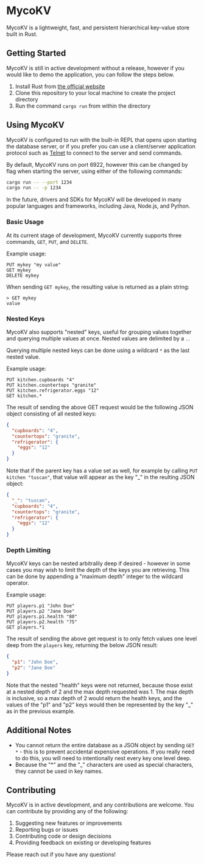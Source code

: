 # MycoKV

MycoKV is a lightweight, fast, and persistent hierarchical key-value store built in Rust.

## Getting Started

MycoKV is still in active development without a release, however if you would like to demo the application, you can follow the steps below.

1. Install Rust from [the official website](https://www.rust-lang.org/tools/install)
2. Clone this repository to your local machine to create the project directory
3. Run the command `cargo run` from within the directory

## Using MycoKV

MycoKV is configured to run with the built-in REPL that opens upon starting the database server, or if you prefer you can use a client/server application protocol such as [Telnet](https://en.wikipedia.org/wiki/Telnet) to connect to the server and send commands.

By default, MycoKV runs on port 6922, however this can be changed by flag when starting the server, using either of the following commands:

```bash
cargo run -- --port 1234
cargo run -- -p 1234
```

In the future, drivers and SDKs for MycoKV will be developed in many popular languages and frameworks, including Java, Node.js, and Python.

### Basic Usage

At its current stage of development, MycoKV currently supports three commands, `GET`, `PUT`, and `DELETE`.

Example usage:

```
PUT mykey "my value"
GET mykey
DELETE mykey
```

When sending `GET mykey`, the resulting value is returned as a plain string:

```
> GET mykey
value
```

### Nested Keys

MycoKV also supports "nested" keys, useful for grouping values together and querying multiple values at once.
Nested values are delimited by a `.`.

Querying multiple nested keys can be done using a wildcard `*` as the last nested value.

Example usage:

```
PUT kitchen.cupboards "4"
PUT kitchen.countertops "granite"
PUT kitchen.refrigerator.eggs "12"
GET kitchen.*
```

The result of sending the above GET request would be the following JSON object consisting of all nested keys:

```json
{
  "cupboards": "4",
  "countertops": "granite",
  "refrigerator": {
    "eggs": "12"
  }
}
```

Note that if the parent key has a value set as well, for example by calling `PUT kitchen "tuscan"`, that value will appear as the key "\_" in the reulting JSON object:

```json
{
  "_": "tuscan",
  "cupboards": "4",
  "countertops": "granite",
  "refrigerator": {
    "eggs": "12"
  }
}
```

### Depth Limiting

MycoKV keys can be nested arbitralily deep if desired - however in some cases you may wish to limit the depth of the keys you are retrieving.
This can be done by appending a "maximum depth" integer to the wildcard operator.

Example usage:

```
PUT players.p1 "John Doe"
PUT players.p2 "Jane Doe"
PUT players.p1.health "80"
PUT players.p2.health "75"
GET players.*1
```

The result of sending the above get request is to only fetch values one level deep from the `players` key, returning the below JSON result:

```json
{
  "p1": "John Doe",
  "p2": "Jane Doe"
}
```

Note that the nested "health" keys were not returned, because those exist at a nested depth of 2 and the max depth requested was 1. The max depth is inclusive, so a max depth of 2 would return the health keys, and the values of the "p1" and "p2" keys would then be represented by the key "\_" as in the previous example.

## Additional Notes

- You cannot return the entire database as a JSON object by sending `GET *` - this is to prevent accidental expensive operations. If you really need to do this, you will need to intentionally nest every key one level deep.
- Because the "\*" and the "\_" characters are used as special characters, they cannot be used in key names.

## Contributing

MycoKV is in active development, and any contributions are welcome. You can contribute by providing any of the following:

1. Suggesting new features or improvements
2. Reporting bugs or issues
3. Contributing code or design decisions
4. Providing feedback on existing or developing features

Please reach out if you have any questions!
